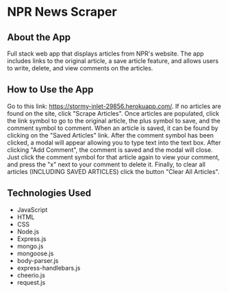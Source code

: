 # NPR News Scraper

## About the App
Full stack web app that displays articles from NPR's website. The app includes links to the original article, a save article feature, and allows users to write, delete, and view comments on the articles. 

## How to Use the App
Go to this link: https://stormy-inlet-29856.herokuapp.com/. If no articles are found on the site, click "Scrape Articles". Once articles are populated, click the link symbol to go to the original article, the plus symbol to save, and the comment symbol to comment. When an article is saved, it can be found by clicking on the "Saved Articles" link. After the comment symbol has been clicked, a modal will appear allowing you to type text into the text box. After clicking "Add Comment", the comment is saved and the modal will close. Just click the comment symbol for that article again to view your comment, and press the "x" next to your comment to delete it. Finally, to clear all articles (INCLUDING SAVED ARTICLES) click the button "Clear All Articles".

## Technologies Used
* JavaScript
* HTML
* CSS
* Node.js
* Express.js
* mongo.js
* mongoose.js
* body-parser.js
* express-handlebars.js
* cheerio.js
* request.js
